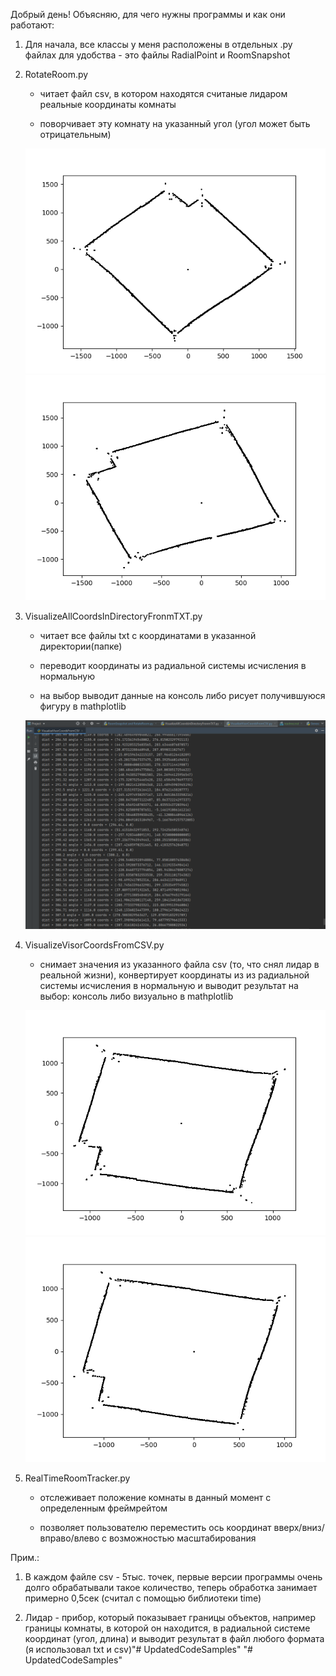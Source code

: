 Добрый день!
Объясняю, для чего нужны программы и как они работают:

1. Для начала, все классы у меня расположены в отдельных .py файлах для удобства - это файлы RadialPoint и RoomSnapshot

2. RotateRoom.py
   
    - читает файл csv, в котором находятся считаные лидаром реальные координаты комнаты
   
    - поворчивает эту комнату на указанный угол (угол может быть отрицательным)
 
    ![Пример работы программы 1](https://github.com/novik1908/CodeForCV/raw/master/image/primer2_1.png)
    ![Пример работы программы 1](https://github.com/novik1908/CodeForCV/raw/master/image/primer2_2.png)
3. VisualizeAllCoordsInDirectoryFronmTXT.py

    - читает все файлы txt с координатами в указанной директории(папке)
   
    - переводит координаты из радиальной системы исчисления в нормальную
   
    - на выбор выводит данные на консоль либо рисует получившуюся фигуру в mathplotlib

    ![Пример работы программы 1](https://github.com/novik1908/CodeForCV/raw/master/image/primer3.png)
4. VisualizeVisorCoordsFromCSV.py

    - снимает значения из указанного файла csv (то, что снял лидар в реальной жизни), конвертирует координаты из из радиальной системы исчисления в нормальную и выводит результат на выбор: консоль либо визуально в mathplotlib

    ![Пример работы программы 1](https://github.com/novik1908/CodeForCV/raw/master/image/primer4_1.png)
    ![Пример работы программы 1](https://github.com/novik1908/CodeForCV/raw/master/image/primer4_2.png)

5. RealTimeRoomTracker.py
    - отслеживает положение комнаты в данный момент с определенным фреймрейтом

    - позволяет пользователю переместить ось координат вверх/вниз/вправо/влево с возможностью масштабирования

 
Прим.: 
1. В каждом файле csv - 5тыс. точек, первые версии программы очень долго обрабатывали такое количество, теперь обработка занимает примерно 0,5сек (считал с помощью библиотеки time)

2. Лидар - прибор, который показывает границы объектов, например границы комнаты, в которой он находится, в радиальной системе координат (угол, длина) и выводит результат в файл любого формата (я использовал txt и csv)"# UpdatedCodeSamples" 
"# UpdatedCodeSamples" 
